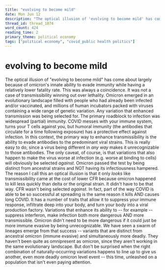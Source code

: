 ```yaml
---
title: "evolving to become mild"
date: Mon Jun 12
description: "The optical illusion of 'evolving to become mild' has come about largely because of omicron's innate ability to evade immunity while having a relatively lower..."
thread_id: thread_1074
word_count: 424
reading_time: 2
primary_theme: political economy
tags: ["political economy", "covid_public health politics"]
---
```


# evolving to become mild

The optical illusion of "evolving to become mild" has come about largely because of omicron's innate ability to evade immunity while having a relatively lower fatality rate. This was always a coincidence. It was not a case of transmissibility winning out over lethality. Omicron emerged in an evolutionary landscape filled with people who had already been infected and/or vaccinated, and millions of human incubators packed with viruses containing a wide range of genetic variation. Any variation that enhanced transmission was being selected for. The primary roadblock to infection was widespread (partial) immunity. COVID messes with your immune system, turns your T cells against you, but humoral immunity (the antibodies that circulate for a time following exposure) has a protective effect against infection. In this context, the primary way to enhance transmissibility is the ability to evade antibodies to the predominant viral strains. This is really easy to do, since a virus being different in *any way* makes it unrecognizable to those antibodies. The only caveat, of course, is that variations that also happen to make the virus worse at infection (e.g. worse at binding to cells) will obviously be selected *against*. Omicron passed the test by being distinct from ancestral strains and NOT having its infectiousness hampered. The reason I call this an optical illusion is that it only *looks* like transmissibility came at the cost of lower CFR because omicron happened to kill less quickly than delta or the original strain. It didn't have to be that way. CFR wasn't being selected *against*. In fact, part of the way COVID is able to be so successful at spreading is the same reason it kills AND causes long COVID. It has a number of traits that allow it to suppress your immune response, infiltrate deep into your body, and turn your body into a viral production factory. Variations that enhance its ability to -- for example -- suppress interferon, make infection both more dangerous AND more transmissible. Omicron didn't need to be more dangerous if it could just be more immune evasive by being unrecognizable. We have seen a swarm of lineages emerge from that success -- variants that are distinct from ancestral omicron (immune evasive) and simultaneously more deadly. They haven't been quite as omnipresent as omicron, since they aren't working in the same evolutionary landscape. But don't be surprised when the right combination of naturally-occurring variations happens to line up to give us another, even more deadly omicron level event -- this time, unleashed on a population that isn't even paying attention.
